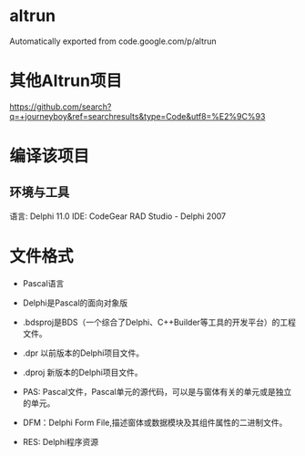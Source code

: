 # altrun
Automatically exported from code.google.com/p/altrun

# 其他Altrun项目 #
https://github.com/search?q=+journeyboy&ref=searchresults&type=Code&utf8=%E2%9C%93

# 编译该项目 #
## 环境与工具 ##
语言: Delphi 11.0
IDE: CodeGear RAD Studio - Delphi 2007




# 文件格式 #
- Pascal语言
- Delphi是Pascal的面向对象版

- .bdsproj是BDS（一个综合了Delphi、C++Builder等工具的开发平台）的工程文件。
- .dpr 以前版本的Delphi项目文件。
- .dproj 新版本的Delphi项目文件。
- PAS: Pascal文件，Pascal单元的源代码，可以是与窗体有关的单元或是独立的单元。

- DFM：Delphi Form File,描述窗体或数据模块及其组件属性的二进制文件。
- RES: Delphi程序资源
